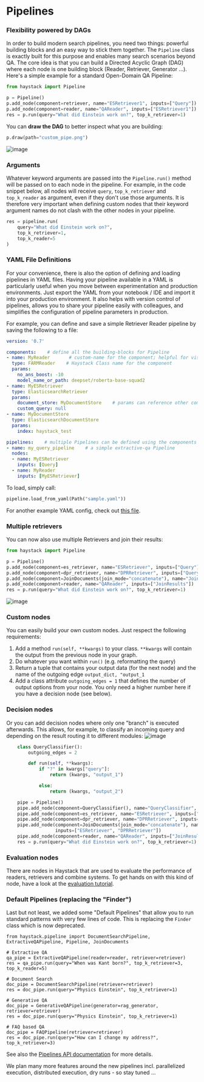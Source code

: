 <!---
title: "Pipelines"
metaTitle: "Pipelines"
metaDescription: ""
slug: "/docs/pipelines"
date: "2020-11-05"
id: "pipelinesmd"
--->

# Pipelines

### Flexibility powered by DAGs
In order to build modern search pipelines, you need two things: powerful building blocks and an easy way to stick them together.
The `Pipeline` class is exactly built for this purpose and enables many search scenarios beyond QA. 
The core idea is that you can build a Directed Acyclic Graph (DAG) where each node is one building block (Reader, Retriever, Generator ...). 
Here's a simple example for a standard Open-Domain QA Pipeline: 

```python
from haystack import Pipeline

p = Pipeline()
p.add_node(component=retriever, name="ESRetriever1", inputs=["Query"])
p.add_node(component=reader, name="QAReader", inputs=["ESRetriever1"])
res = p.run(query="What did Einstein work on?", top_k_retriever=1)
```

You can **draw the DAG** to better inspect what you are building:
```python
p.draw(path="custom_pipe.png")
```
![image](https://user-images.githubusercontent.com/1563902/102451716-54813700-4039-11eb-881e-f3c01b47ca15.png)

### Arguments

Whatever keyword arguments are passed into the `Pipeline.run()` method will be passed on to each node in the pipeline.
For example, in the code snippet below, all nodes will receive `query`, `top_k_retriever` and `top_k_reader` as argument,
even if they don't use those arguments. It is therefore very important when defining custom nodes that their 
keyword argument names do not clash with the other nodes in your pipeline.

```python
res = pipeline.run(
    query="What did Einstein work on?",
    top_k_retriever=1,
    top_k_reader=5
)
```

### YAML File Definitions

For your convenience, there is also the option of defining and loading pipelines in YAML files.
Having your pipeline available in a YAML is particularly useful when 
you move between experimentation and production environments. 
Just export the YAML from your notebook / IDE and import it into your production environment. 
It also helps with version control of pipelines, allows you to share your pipeline easily with colleagues, 
and simplifies the configuration of pipeline parameters in production.

For example, you can define and save a simple Retriever Reader pipeline by saving the following to a file:

```yaml
version: '0.7'

components:    # define all the building-blocks for Pipeline
- name: MyReader       # custom-name for the component; helpful for visualization & debugging
  type: FARMReader    # Haystack Class name for the component
  params:
    no_ans_boost: -10
    model_name_or_path: deepset/roberta-base-squad2
- name: MyESRetriever
  type: ElasticsearchRetriever
  params:
    document_store: MyDocumentStore    # params can reference other components defined in the YAML
    custom_query: null
- name: MyDocumentStore
  type: ElasticsearchDocumentStore
  params:
    index: haystack_test

pipelines:    # multiple Pipelines can be defined using the components from above
- name: my_query_pipeline    # a simple extractive-qa Pipeline
  nodes:
  - name: MyESRetriever
    inputs: [Query]
  - name: MyReader
    inputs: [MyESRetriever]
```

To load, simply call:

```python
pipeline.load_from_yaml(Path("sample.yaml"))
```

For another example YAML config, check out [this file](https://github.com/deepset-ai/haystack/blob/master/rest_api/pipelines.yaml).

### Multiple retrievers
You can now also use multiple Retrievers and join their results: 
```python
from haystack import Pipeline

p = Pipeline()
p.add_node(component=es_retriever, name="ESRetriever", inputs=["Query"])
p.add_node(component=dpr_retriever, name="DPRRetriever", inputs=["Query"])
p.add_node(component=JoinDocuments(join_mode="concatenate"), name="JoinResults", inputs=["ESRetriever", "DPRRetriever"])
p.add_node(component=reader, name="QAReader", inputs=["JoinResults"])
res = p.run(query="What did Einstein work on?", top_k_retriever=1)
```
![image](https://user-images.githubusercontent.com/1563902/102451782-7bd80400-4039-11eb-9046-01b002a783f8.png)

### Custom nodes
You can easily build your own custom nodes. Just respect the following requirements: 

1. Add a method `run(self, **kwargs)` to your class. `**kwargs` will contain the output from the previous node in your graph.
2. Do whatever you want within `run()` (e.g. reformatting the query)
3. Return a tuple that contains your output data (for the next node) and the name of the outgoing edge `output_dict, "output_1`
4. Add a class attribute `outgoing_edges = 1` that defines the number of output options from your node. You only need a higher number here if you have a decision node (see below).

### Decision nodes
Or you can add decision nodes where only one "branch" is executed afterwards. This allows, for example, to classify an incoming query and depending on the result routing it to different modules: 
![image](https://user-images.githubusercontent.com/1563902/102452199-41229b80-403a-11eb-9365-7038697e7c3e.png)
```python 
    class QueryClassifier():
        outgoing_edges = 2

        def run(self, **kwargs):
            if "?" in kwargs["query"]:
                return (kwargs, "output_1")

            else:
                return (kwargs, "output_2")

    pipe = Pipeline()
    pipe.add_node(component=QueryClassifier(), name="QueryClassifier", inputs=["Query"])
    pipe.add_node(component=es_retriever, name="ESRetriever", inputs=["QueryClassifier.output_1"])
    pipe.add_node(component=dpr_retriever, name="DPRRetriever", inputs=["QueryClassifier.output_2"])
    pipe.add_node(component=JoinDocuments(join_mode="concatenate"), name="JoinResults",
                  inputs=["ESRetriever", "DPRRetriever"])
    pipe.add_node(component=reader, name="QAReader", inputs=["JoinResults"])
    res = p.run(query="What did Einstein work on?", top_k_retriever=1)
```

### Evaluation nodes

There are nodes in Haystack that are used to evaluate the performance of readers, retrievers and combine systems.
To get hands on with this kind of node, have a look at the [evaluation tutorial](/docs/latest/tutorial5md).

### Default Pipelines (replacing the "Finder")
Last but not least, we added some "Default Pipelines" that allow you to run standard patterns with very few lines of code.
This is replacing the `Finder` class which is now deprecated.

```
from haystack.pipeline import DocumentSearchPipeline, ExtractiveQAPipeline, Pipeline, JoinDocuments

# Extractive QA
qa_pipe = ExtractiveQAPipeline(reader=reader, retriever=retriever)
res = qa_pipe.run(query="When was Kant born?", top_k_retriever=3, top_k_reader=5)

# Document Search
doc_pipe = DocumentSearchPipeline(retriever=retriever)
res = doc_pipe.run(query="Physics Einstein", top_k_retriever=1)

# Generative QA
doc_pipe = GenerativeQAPipeline(generator=rag_generator, retriever=retriever)
res = doc_pipe.run(query="Physics Einstein", top_k_retriever=1)

# FAQ based QA
doc_pipe = FAQPipeline(retriever=retriever)
res = doc_pipe.run(query="How can I change my address?", top_k_retriever=3)

```    
See also the [Pipelines API documentation](/docs/latest/apipipelinesmd) for more details. 

We plan many more features around the new pipelines incl. parallelized execution, distributed execution, dry runs - so stay tuned ...  

